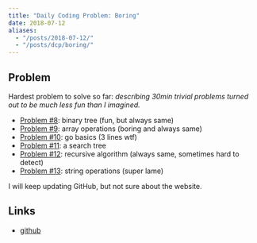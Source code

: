 ```yaml
---
title: "Daily Coding Problem: Boring"
date: 2018-07-12
aliases:
  - "/posts/2018-07-12/"
  - "/posts/dcp/boring/"
---
```


## Problem

Hardest problem to solve so far: _describing 30min trivial problems turned out to be much less fun than I imagined._

- [Problem #8](https://github.com/ngalayko/dcp/tree/master/problems/2018-07-09): binary tree (fun, but always same)
- [Problem #9](https://github.com/ngalayko/dcp/tree/master/problems/2018-07-10): array operations (boring and always same)
- [Problem #10](https://github.com/ngalayko/dcp/tree/master/problems/2018-07-11): go basics (3 lines wtf)
- [Problem #11](https://github.com/ngalayko/dcp/tree/master/problems/2018-07-12): a search tree
- [Problem #12](https://github.com/ngalayko/dcp/tree/master/problems/2018-07-13): recursive algorithm (always same, sometimes hard to detect)
- [Problem #13](https://github.com/ngalayko/dcp/tree/master/problems/2018-07-14): string operations (super lame)

I will keep updating GitHub, but not sure about the website.

## Links

- [github](https://github.com/ngalayko/dcp/tree/master/problems/)
